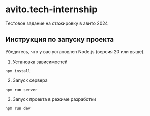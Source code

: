 # avito.tech-internship
Тестовое задание на стажировку в авито 2024
## Инструкция по запуску проекта
Убедитесь, что у вас установлен Node.js (версия 20 или выше).
1. Установка зависимостей
```shell
npm install
```
2. Запуск сервера
```shell
npm run server
```
3. Запуск проекта в режиме разработки
```shell
npm run dev
```